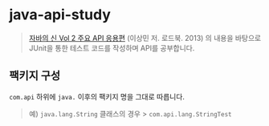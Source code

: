 # java-api-study

> [자바의 신 Vol 2 주요 API 응용편](http://book.naver.com/bookdb/book_detail.nhn?bid=7188745) (이상민 저. 로드북. 2013) 의 내용을 바탕으로 JUnit을 통한 테스트 코드를 작성하며 API를 공부합니다.


## 팩키지 구성
`com.api` 하위에 `java.` 이후의 팩키지 명을 그대로 따릅니다.
> 예) `java.lang.String` 클래스의 경우 > `com.api.lang.StringTest`